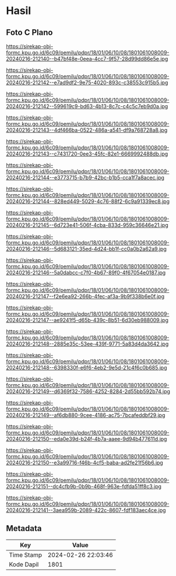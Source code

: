 # Hasil

## Foto C Plano

https://sirekap-obj-formc.kpu.go.id/6c09/pemilu/pdpr/18/01/06/10/08/1801061008009-20240216-212140--b47bf48e-0eea-4cc7-9f57-28d99dd86e5e.jpg

https://sirekap-obj-formc.kpu.go.id/6c09/pemilu/pdpr/18/01/06/10/08/1801061008009-20240216-212142--e7ad9df2-9e75-4020-893c-c38553c915b5.jpg

https://sirekap-obj-formc.kpu.go.id/6c09/pemilu/pdpr/18/01/06/10/08/1801061008009-20240216-212142--599619c9-bd63-4b13-8c7c-c4c5c7eb9d0a.jpg

https://sirekap-obj-formc.kpu.go.id/6c09/pemilu/pdpr/18/01/06/10/08/1801061008009-20240216-212143--4df466ba-0522-486a-a541-df9a768728a8.jpg

https://sirekap-obj-formc.kpu.go.id/6c09/pemilu/pdpr/18/01/06/10/08/1801061008009-20240216-212143--c7431720-0ee3-45fc-82e1-6669992488db.jpg

https://sirekap-obj-formc.kpu.go.id/6c09/pemilu/pdpr/18/01/06/10/08/1801061008009-20240216-212144--e3773715-b7b9-42bc-b1b5-cca1f7a8acec.jpg

https://sirekap-obj-formc.kpu.go.id/6c09/pemilu/pdpr/18/01/06/10/08/1801061008009-20240216-212144--828ed449-5029-4c76-88f2-6c9a91339ec8.jpg

https://sirekap-obj-formc.kpu.go.id/6c09/pemilu/pdpr/18/01/06/10/08/1801061008009-20240216-212145--6d723e41-506f-4cba-833d-959c36646e21.jpg

https://sirekap-obj-formc.kpu.go.id/6c09/pemilu/pdpr/18/01/06/10/08/1801061008009-20240216-212146--5d683121-35ed-4d24-bb1f-cc0a0b2a62a9.jpg

https://sirekap-obj-formc.kpu.go.id/6c09/pemilu/pdpr/18/01/06/10/08/1801061008009-20240216-212146--5a0dabcc-c7f0-4b67-89f0-4f67054e0187.jpg

https://sirekap-obj-formc.kpu.go.id/6c09/pemilu/pdpr/18/01/06/10/08/1801061008009-20240216-212147--f2e6ea92-266b-4fec-af3a-9b9f338b6e0f.jpg

https://sirekap-obj-formc.kpu.go.id/6c09/pemilu/pdpr/18/01/06/10/08/1801061008009-20240216-212147--ae9241f5-d65b-439c-8b51-6d30eb988009.jpg

https://sirekap-obj-formc.kpu.go.id/6c09/pemilu/pdpr/18/01/06/10/08/1801061008009-20240216-212148--2885e35c-53ee-439f-9771-5a83d4da3642.jpg

https://sirekap-obj-formc.kpu.go.id/6c09/pemilu/pdpr/18/01/06/10/08/1801061008009-20240216-212148--6398330f-e6f6-4eb2-9e5d-21c4f6c0b685.jpg

https://sirekap-obj-formc.kpu.go.id/6c09/pemilu/pdpr/18/01/06/10/08/1801061008009-20240216-212149--d6369f32-7586-4252-8284-2d55bb592b74.jpg

https://sirekap-obj-formc.kpu.go.id/6c09/pemilu/pdpr/18/01/06/10/08/1801061008009-20240216-212149--af6db880-9cee-4186-ac75-7bcafeddbf29.jpg

https://sirekap-obj-formc.kpu.go.id/6c09/pemilu/pdpr/18/01/06/10/08/1801061008009-20240216-212150--eda0e39d-b24f-4b7a-aaee-9d94b477611d.jpg

https://sirekap-obj-formc.kpu.go.id/6c09/pemilu/pdpr/18/01/06/10/08/1801061008009-20240216-212150--e3a99716-f46b-4cf5-baba-ad2fe21f56b6.jpg

https://sirekap-obj-formc.kpu.go.id/6c09/pemilu/pdpr/18/01/06/10/08/1801061008009-20240216-212151--dc4cfb9b-0b9b-468f-963e-fdfda51ff8c3.jpg

https://sirekap-obj-formc.kpu.go.id/6c09/pemilu/pdpr/18/01/06/10/08/1801061008009-20240216-212141--3aea959b-2089-422c-8607-fdf183aec4ce.jpg


## Metadata

| Key        | Value               |
| ---------- | ------------------- |
| Time Stamp | 2024-02-26 22:03:46 |
| Kode Dapil | 1801                |



